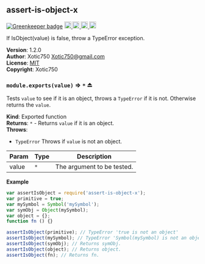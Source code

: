 <a name="module_assert-is-object-x"></a>

## assert-is-object-x

[![Greenkeeper badge](https://badges.greenkeeper.io/Xotic750/assert-is-object-x.svg)](https://greenkeeper.io/)
<a href="https://travis-ci.org/Xotic750/assert-is-object-x"
title="Travis status">
<img
src="https://travis-ci.org/Xotic750/assert-is-object-x.svg?branch=master"
alt="Travis status" height="18">
</a>
<a href="https://david-dm.org/Xotic750/assert-is-object-x"
title="Dependency status">
<img src="https://david-dm.org/Xotic750/assert-is-object-x.svg"
alt="Dependency status" height="18"/>
</a>
<a
href="https://david-dm.org/Xotic750/assert-is-object-x#info=devDependencies"
title="devDependency status">
<img src="https://david-dm.org/Xotic750/assert-is-object-x/dev-status.svg"
alt="devDependency status" height="18"/>
</a>
<a href="https://badge.fury.io/js/assert-is-object-x" title="npm version">
<img src="https://badge.fury.io/js/assert-is-object-x.svg"
alt="npm version" height="18">
</a>

If IsObject(value) is false, throw a TypeError exception.

**Version**: 1.2.0  
**Author**: Xotic750 <Xotic750@gmail.com>  
**License**: [MIT](&lt;https://opensource.org/licenses/MIT&gt;)  
**Copyright**: Xotic750  
<a name="exp_module_assert-is-object-x--module.exports"></a>

### `module.exports(value)` ⇒ <code>\*</code> ⏏
Tests `value` to see if it is an object, throws a `TypeError` if it is
not. Otherwise returns the `value`.

**Kind**: Exported function  
**Returns**: <code>\*</code> - Returns `value` if it is an object.  
**Throws**:

- <code>TypeError</code> Throws if `value` is not an object.


| Param | Type | Description |
| --- | --- | --- |
| value | <code>\*</code> | The argument to be tested. |

**Example**  
```js
var assertIsObject = require('assert-is-object-x');
var primitive = true;
var mySymbol = Symbol('mySymbol');
var symObj = Object(mySymbol);
var object = {};
function fn () {}

assertIsObject(primitive); // TypeError 'true is not an object'
assertIsObject(mySymbol); // TypeError 'Symbol(mySymbol) is not an object'
assertIsObject(symObj); // Returns symObj.
assertIsObject(object); // Returns object.
assertIsObject(fn); // Returns fn.
```
